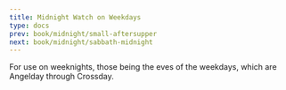 ```yaml
---
title: Midnight Watch on Weekdays
type: docs
prev: book/midnight/small-aftersupper
next: book/midnight/sabbath-midnight
---
```


For use on weeknights, those being the eves of the weekdays, which are Angelday through Crossday.